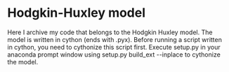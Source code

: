 # Hodgkin-Huxley model
Here I archive my code that belongs to the Hodgkin Huxley model. The model is written in cython (ends with .pyx). Before running a script written in cython, you need to cythonize this script first. Execute setup.py in your anaconda prompt window using setup.py build_ext --inplace to cythonize the model.
